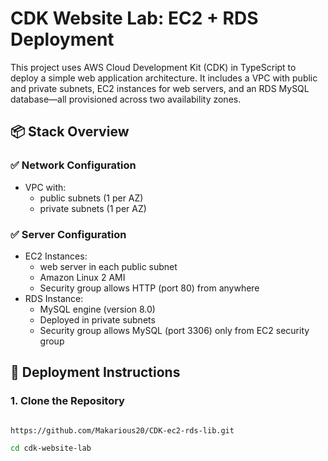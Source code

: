 # CDK Website Lab: EC2 + RDS Deployment

This project uses AWS Cloud Development Kit (CDK) in TypeScript to deploy a simple web application architecture. It includes a VPC with public and private subnets, EC2 instances for web servers, and an RDS MySQL database—all provisioned across two availability zones.

## 📦 Stack Overview

### ✅ Network Configuration
- VPC with:
  - public subnets (1 per AZ)
  - private subnets (1 per AZ)

### ✅ Server Configuration
- EC2 Instances:
  - web server in each public subnet
  - Amazon Linux 2 AMI
  - Security group allows HTTP (port 80) from anywhere
- RDS Instance:
  - MySQL engine (version 8.0)
  - Deployed in private subnets
  - Security group allows MySQL (port 3306) only from EC2 security group

## 🚀 Deployment Instructions

### 1. Clone the Repository
```bash

https://github.com/Makarious20/CDK-ec2-rds-lib.git

cd cdk-website-lab
